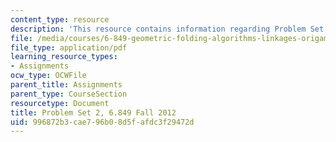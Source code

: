 ```yaml
---
content_type: resource
description: 'This resource contains information regarding Problem Set 2. '
file: /media/courses/6-849-geometric-folding-algorithms-linkages-origami-polyhedra-fall-2012/996872b3cae796b08d5fafdc3f29472d_MIT6_849F12_ps2.pdf
file_type: application/pdf
learning_resource_types:
- Assignments
ocw_type: OCWFile
parent_title: Assignments
parent_type: CourseSection
resourcetype: Document
title: Problem Set 2, 6.849 Fall 2012
uid: 996872b3-cae7-96b0-8d5f-afdc3f29472d
---
```

